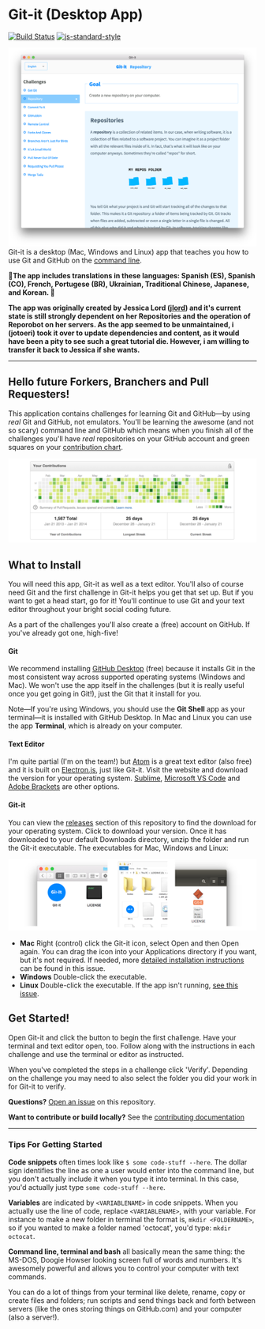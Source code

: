 # Git-it (Desktop App)

[![Build Status](https://travis-ci.com/jotoeri/git-it-electron.svg?branch=master)](https://travis-ci.com/jotoeri/git-it-electron) [![js-standard-style](https://img.shields.io/badge/code%20style-standard-brightgreen.svg)](http://standardjs.com/)

![The app](assets/screenshots/app.png)
Git-it is a desktop (Mac, Windows and Linux) app that teaches you how to use Git and GitHub on the [command line](https://en.wikipedia.org/wiki/Command-line_interface).

**🚩The app includes translations in these languages: Spanish (ES), Spanish (CO), French, Portugese (BR), Ukrainian, Traditional Chinese, Japanese, and Korean. 🚩**

**The app was originally created by Jessica Lord ([jlord](https://github.com/jlord)) and it's current state is still strongly dependent on her Repositories and the operation of Reporobot on her servers. As the app seemed to be unmaintained, i (jotoeri) took it over to update dependencies and content, as it would have been a pity to see such a great tutorial die. However, i am willing to transfer it back to Jessica if she wants.**

---
## Hello future Forkers, Branchers and Pull Requesters!

This application contains challenges for learning Git and GitHub—by using _real_ Git and GitHub, not emulators. You'll be learning the awesome (and not so scary) command line and GitHub which means when you finish all of the challenges you'll have _real_ repositories on your GitHub account and green squares on your [contribution chart](https://github.com/blog/1360-introducing-contributions).

![contributions](assets/screenshots/ghcc.png)

## What to Install

You will need this app, Git-it as well as a text editor. You'll also of course need Git and the first challenge in Git-it helps you get that set up. But if you want to get a head start, go for it! You'll continue to use Git and your text editor throughout your bright social coding future.

As a part of the challenges you'll also create a (free) account on GitHub. If you've already got one, high-five!

#### Git

We recommend installing [GitHub Desktop](http://desktop.github.com) (free) because it installs Git in the most consistent way across supported operating systems (Windows and Mac). We won't use the app itself in the challenges (but it is really useful once you get going in Git!), just the Git that it install for you.

Note—If you're using Windows, you should use the **Git Shell** app as your terminal—it is installed with GitHub Desktop. In Mac and Linux you can use the app **Terminal**, which is already on your computer.

#### Text Editor

I'm quite partial (I'm on the team!) but [Atom](http://atom.io) is a great text editor (also free) and it is built on [Electron.js](http://electron.atom.io), just like Git-it. Visit the website and download the version for your operating system. [Sublime](https://www.sublimetext.com), [Microsoft VS Code](https://code.visualstudio.com) and [Adobe Brackets](http://brackets.io) are other options.

#### Git-it

You can view the [releases](http://github.com/jotoeri/git-it-electron/releases) section of this repository to find the download for your operating system. Click to download your version. Once it has downloaded to your default Downloads directory, unzip the folder and run the Git-it executable. The executables for Mac, Windows and Linux:

![executables](assets/screenshots/install.png)

- **Mac** Right (control) click the Git-it icon, select Open and then Open again. You can drag the icon into your Applications directory if you want, but it's not required. If needed, more [detailed installation instructions](https://github.com/jlord/git-it-electron/issues/121#issue-149747488) can be found in this issue.
- **Windows** Double-click the executable.
- **Linux** Double-click the executable. If the app isn't running, [see this issue](https://github.com/jlord/git-it-electron/issues/182).

## Get Started!

Open Git-it and click the button to begin the first challenge. Have your terminal and text editor open, too. Follow along with the instructions in each challenge and use the terminal or editor as instructed.

When you've completed the steps in a challenge click 'Verify'. Depending on the challenge you may need to also select the folder you did your work in for Git-it to verify.

**Questions?** [Open an issue](http://github.com/jotoeri/git-it-electron/issues/new) on this repository.

**Want to contribute or build locally?** See the [contributing documentation](CONTRIBUTING.md)

---

### Tips For Getting Started

**Code snippets** often times look like `$ some code-stuff --here`. The dollar sign identifies the line as one a user would enter into the command line, but you don't actually include it when you type it into terminal. In this case, you'd actually just type `some code-stuff --here`.

**Variables** are indicated by `<VARIABLENAME>` in code snippets. When you actually use the line of code, replace `<VARIABLENAME>`, with your variable. For instance to make a new folder in terminal the format is, `mkdir <FOLDERNAME>`, so if you wanted to make a folder named 'octocat', you'd type: `mkdir octocat`.

**Command line, terminal and bash** all basically mean the same thing: the MS-DOS, Doogie Howser looking screen full of words and numbers. It's awesomely powerful and allows you to control your computer with text commands.

You can do a lot of things from your terminal like delete, rename, copy or create files and folders; run scripts and send things back and forth between servers (like the ones storing things on GitHub.com) and your computer (also a server!).
